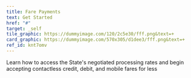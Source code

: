 ```yaml
---
title: Fare Payments
text: Get Started
href: "#"
target: _self
tile_graphic: https://dummyimage.com/120/2c5e30/fff.png&text=+
card_graphic: https://dummyimage.com/570x305/d1dee3/fff.png&text=+
ref_id: knt7omv
---
```

Learn how to access the State's negotiated processing rates and begin accepting contactless credit, debit, and mobile fares for less